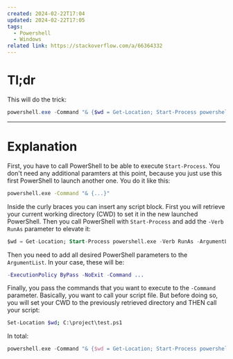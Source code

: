 ```yaml
---
created: 2024-02-22T17:04
updated: 2024-02-22T17:05
tags:
  - Powershell
  - Windows
related link: https://stackoverflow.com/a/66364332
---
```

# Tl;dr

This will do the trick:

```powershell
powershell.exe -Command "& {$wd = Get-Location; Start-Process powershell.exe -Verb RunAs -ArgumentList \"-ExecutionPolicy ByPass -NoExit -Command Set-Location $wd; C:\project\test.ps1\"}"
```

---

# Explanation

First, you have to call PowerShell to be able to execute `Start-Process`. You don't need any additional paramters at this point, because you just use this first PowerShell to launch another one. You do it like this:

```bash
powershell.exe -Command "& {...}"
```

Inside the curly braces you can insert any script block. First you will retrieve your current working directory (CWD) to set it in the new launched PowerShell. Then you call PowerShell with `Start-Process` and add the `-Verb RunAs` parameter to elevate it:

```sql
$wd = Get-Location; Start-Process powershell.exe -Verb RunAs -ArgumentList ...
```

Then you need to add all desired PowerShell parameters to the `ArgumentList`. In your case, these will be:

```erlang
-ExecutionPolicy ByPass -NoExit -Command ...
```

Finally, you pass the commands that you want to execute to the `-Command` parameter. Basically, you want to call your script file. But before doing so, you will set your CWD to the previously retrieved directory and THEN call your script:

```bash
Set-Location $wd; C:\project\test.ps1
```

In total:

```swift
powershell.exe -Command "& {$wd = Get-Location; Start-Process powershell.exe -Verb RunAs -ArgumentList \"-ExecutionPolicy ByPass -NoExit -Command Set-Location $wd; C:\project\test.ps1\"}"
```